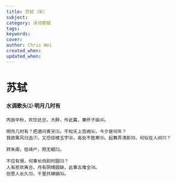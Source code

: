 ```yaml
---
title: 苏轼（宋）
subject: 
category: 诗词歌赋
tags: 
keywords: 
cover: 
author: Chris Wei
created_when: 
updated_when: 
---
```


# 苏轼

#### 水调歌头⑴·明月几时有

```
丙辰中秋，欢饮达旦，大醉，作此篇，兼怀子由⑷。

明月几时有？把酒问青天⑸。不知天上宫阙⑹，今夕是何年？
我欲乘风归去⑺，又恐琼楼玉宇⑻，高处不胜寒⑼。起舞弄清影⑽，何似在人间⑾？

转朱阁，低绮户，照无眠⑿。

不应有恨，何事长向别时圆⒀？
人有悲欢离合，月有阴晴圆缺，此事古难全⒁。
但愿人长久⒂，千里共婵娟⒃。
```
